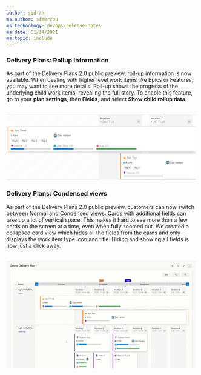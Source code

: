 ```yaml
---
author: sid-ah
ms.author: simerzou
ms.technology: devops-release-notes
ms.date: 01/14/2021
ms.topic: include
---
```


### Delivery Plans: Rollup Information

As part of the Delivery Plans 2.0 public preview, roll-up information is now available. When dealing with higher level work items like Epics or Features, you may want to see more details. Roll-up shows the progress of the underlying child work items, revealing the full story. To enable this feature, go to your **plan settings**, then **Fields**, and select **Show child rollup data**.

<br><img src="../../media/181-boards-1-0.png" alt="Delivery Plans: Rollup Information" width="500">

### Delivery Plans: Condensed views

As part of the Delivery Plans 2.0 public preview, customers can now switch between Normal and Condensed views. Cards with additional fields can take up a lot of vertical space. This makes it hard to see more than a few cards on the screen at a time, even when fully zoomed out. We created a collapsed card view which hides all the fields from the cards and only displays the work item type icon and title. Hiding and showing all fields is now just a click away.

<br><img src="../../media/181-boards-0-0.png" alt="delivery plans" width="500">
